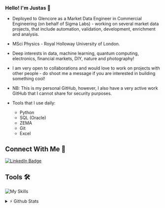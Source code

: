 ### Hello! I'm Justas 👋

- Deployed to Glencore as a Market Data Engineer in Commercial Engineering (on behalf of Sigma Labs) - working on several market data projects, that include automation, validation, development, enrichment and analysis.
- MSci Physics - Royal Holloway University of London.

- Deep interests in data, machine learning, quantum computing, electronics, financial markets, DIY, nature and photography!

- I am very open to collaborations and would love to work on projects with other people - do shoot me a message if you are interested in building something cool!

- NB: This is my personal GitHub, however, I also have a very active work GitHub that I cannot share for security purposes.

- Tools that I use daily:
  - Python
  - SQL (Oracle)
  - ZEMA
  - Git
  - Excel

## Connect With Me 💬
[![LinkedIn Badge](https://img.shields.io/badge/LinkedIn-Profile-informational?style=flat&logo=linkedin&logoColor=white&color=blue)](https://www.linkedin.com/in/justasbauras/)

## Tools 🛠️
![My Skills](https://skillicons.dev/icons?i=py,js,cpp,postgres,html,css,bash,flask,aws,docker,latex,mysql,git,github,md,vscode)

<details>
<summary> ⚡ Github Stats</summary>
<br>
<!-- 
<p>
  <a href="#"><img src="https://github-readme-streak-stats.herokuapp.com/?user=justas-b&count_private=true" width="400"></a>
</p>
  -->
 <p>
  <a href="#"><img src="https://github-readme-stats.vercel.app/api?username=justas-b&show_icons=true&count_private=true" width="400"></a>
</p>

</details>

